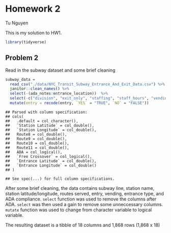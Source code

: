 Homework 2
================
Tu Nguyen

This is my solution to HW1.

``` r
library(tidyverse)
```

## Problem 2

Read in the subway dataset and some brief cleaning

``` r
subway_data = 
  read_csv("./data/NYC_Transit_Subway_Entrance_And_Exit_Data.csv") %>% 
  janitor::clean_names() %>% 
  select(-(ada_notes:entrance_location))  %>% 
  select(-c("division", "exit_only", "staffing", "staff_hours", "vending")) %>% 
  mutate(entry = recode(entry, `YES` = "TRUE", `NO` = "FALSE"))
```

    ## Parsed with column specification:
    ## cols(
    ##   .default = col_character(),
    ##   `Station Latitude` = col_double(),
    ##   `Station Longitude` = col_double(),
    ##   Route8 = col_double(),
    ##   Route9 = col_double(),
    ##   Route10 = col_double(),
    ##   Route11 = col_double(),
    ##   ADA = col_logical(),
    ##   `Free Crossover` = col_logical(),
    ##   `Entrance Latitude` = col_double(),
    ##   `Entrance Longitude` = col_double()
    ## )

    ## See spec(...) for full column specifications.

After some brief cleaning, the data contains subway line, station name,
station latitude/longitude, routes served, entry, vending, entrance
type, and ADA compliance. `select` function was used to remove the
columns after ADA. `select` was then used a gain to remove some
unneccessary columns. `mutate` function was used to change from
character variable to logical variable.

The resulting dataset is a tibble of 18 columns and 1,868 rows (1,868 x
18)
